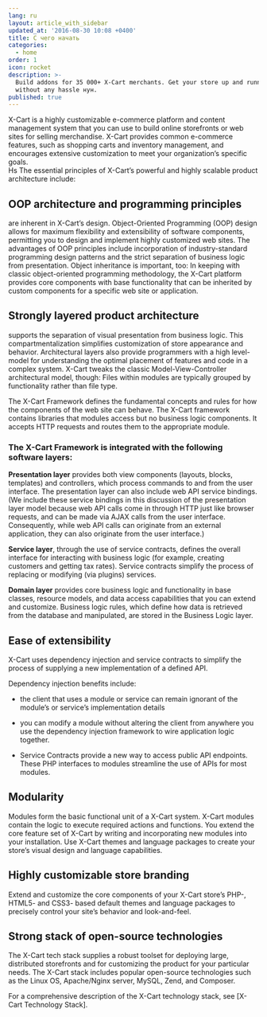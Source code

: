```yaml
---
lang: ru
layout: article_with_sidebar
updated_at: '2016-08-30 10:08 +0400'
title: С чего начать
categories:
  - home
order: 1
icon: rocket
description: >-
  Build addons for 35 000+ X-Cart merchants. Get your store up and running fast
  without any hassle нун.
published: true
---
```


X-Cart is a highly customizable e-commerce platform and content management system that you can use to build online storefronts or web sites for selling merchandise. X-Cart provides common e-commerce features, such as shopping carts and inventory management, and encourages extensive customization to meet your organization’s specific goals.    
Hs
The essential principles of X-Cart’s powerful and highly scalable product architecture include: 

## OOP architecture and programming principles

are inherent in X-Cart’s design. Object-Oriented Programming (OOP) design allows for maximum flexibility and extensibility of software components, permitting you to design and implement highly customized web sites. The advantages of OOP principles include incorporation of industry-standard programming design patterns and the strict separation of business logic from presentation. Object inheritance is important, too: In keeping with classic object-oriented programming methodology, the X-Cart platform provides core components with base functionality that can be inherited by custom components for a specific web site or application.

## Strongly layered product architecture

supports the separation of visual presentation from business logic. This compartmentalization simplifies customization of store appearance and behavior. Architectural layers also provide programmers with a high level-model for understanding the optimal placement of features and code in a complex system. X-Cart tweaks the classic Model-View-Controller architectural model, though: Files within modules are typically grouped by functionality rather than file type.

The X-Cart Framework defines the fundamental concepts and rules for how the components of the web site can behave. The X-Cart framework contains libraries that modules access but no business logic components. It accepts HTTP requests and routes them to the appropriate module.

### The X-Cart Framework is integrated with the following software layers:

**Presentation layer** provides both view components (layouts, blocks, templates) and controllers, which process commands to and from the user interface. The presentation layer can also include web API service bindings. (We include these service bindings in this discussion of the presentation layer model because web API calls come in through HTTP just like browser requests, and can be made via AJAX calls from the user interface. Consequently, while web API calls can originate from an external application, they can also originate from the user interface.)

**Service layer**, through the use of service contracts, defines the overall interface for interacting with business logic (for example, creating customers and getting tax rates). Service contracts simplify the process of replacing or modifying (via plugins) services.

**Domain layer** provides core business logic and functionality in base classes, resource models, and data access capabilities that you can extend and customize. Business logic rules, which define how data is retrieved from the database and manipulated, are stored in the Business Logic layer.

## Ease of extensibility

X-Cart uses dependency injection and service contracts to simplify the process of supplying a new implementation of a defined API.

Dependency injection benefits include:

- the client that uses a module or service can remain ignorant of the module’s or service’s implementation details

- you can modify a module without altering the client from anywhere you use the dependency injection framework to wire application logic together.

- Service Contracts provide a new way to access public API endpoints. These PHP interfaces to modules streamline the use of APIs for most modules.

## Modularity

Modules form the basic functional unit of a X-Cart system. X-Cart modules contain the logic to execute required actions and functions. You extend the core feature set of X-Cart by writing and incorporating new modules into your installation. Use X-Cart themes and language packages to create your store’s visual design and language capabilities.

## Highly customizable store branding

Extend and customize the core components of your X-Cart store’s PHP-, HTML5- and CSS3- based default themes and language packages to precisely control your site’s behavior and look-and-feel.

## Strong stack of open-source technologies

The X-Cart tech stack supplies a robust toolset for deploying large, distributed storefronts and for customizing the product for your particular needs. The X-Cart stack includes popular open-source technologies such as the Linux OS, Apache/Nginx server, MySQL, Zend, and Composer.

For a comprehensive description of the X-Cart technology stack, see [X-Cart Technology Stack].
